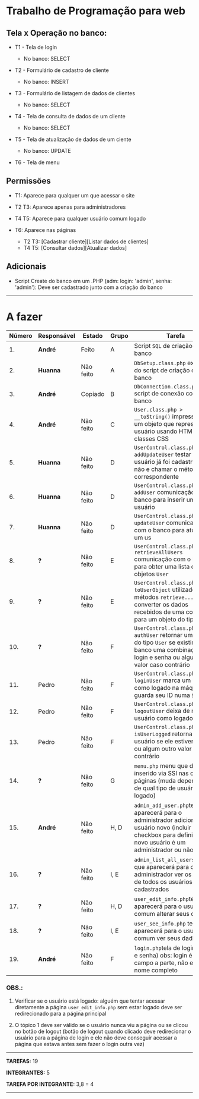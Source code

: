
# Trabalho de Programação para web
## Tela x Operação no banco:

* T1 - Tela de login
	* No banco:  SELECT

* T2 - Formulário de cadastro de cliente
	* No banco: INSERT

* T3 - Formulário de listagem de dados de clientes
	* No banco: SELECT

* T4 - Tela de consulta de dados de um cliente
	* No banco: SELECT

* T5 - Tela de atualização de dados de um ciente
	* No banco: UPDATE

* T6 - Tela de menu

## Permissões

* T1: Aparece para qualquer um que acessar o site

* T2 T3: Aparece apenas para administradores

* T4 T5: Aparece para qualquer usuário comum logado

* T6: Aparece nas páginas 
	* T2 T3: \[Cadastrar cliente\]\[Listar dados de clientes\]
	* T4 T5: \[Consultar dados\]\[Atualizar dados\]

## Adicionais

* Script Create do banco em um .PHP 
	(adm: login: 'admin', senha: 'admin'): Deve ser cadastrado junto com a criação do banco

--------------------------------------

# A fazer

|Número|Responsável|Estado|Grupo|Tarefa|
|-|-|-|-|-|
|1. | **André** | Feito |A| Script `SQL` de criação do banco |
|2. |**Huanna**|Não feito|A|`DbSetup.class.php` execução do script de criação do banco
|3. |**André**|Copiado|B|`DbConnection.class.php` script de conexão com o banco
|4. |**André**|Não feito|C|`User.class.php > __toString()` impressão de um objeto que representa um usuário usando HTML e classes CSS
|5. |**Huanna**|Não feito|D|`UserControl.class.php > addUpdateUser` testar se o usuário já foi cadastrado ou não e chamar o método correspondente
|6. |**Huanna**|Não feito|D|`UserControl.class.php  > addUser` comunicação com o banco para inserir um novo usuário
|7. |**Huanna**|Não feito|D|`UserControl.class.php  > updateUser` comunicação com o banco para atualizar um us
|8. |**?**|Não feito|E|`UserControl.class.php  > retrieveAllUsers` comunicação com o banco para obter uma lista de objetos `User`
|9. |**?**|Não feito|E|`UserControl.class.php  > toUserObject` utilizado pelos métodos `retrieve...`, converter os dados recebidos de uma consulta para um objeto do tipo `User`
|10. |**?**|Não feito|F|`UserControl.class.php  > authUser` retornar um objeto do tipo `User` se existir no banco uma combinação de login e senha ou algum outro valor caso contrário
|11. |Pedro|Não feito|F|`UserControl.class.php  > loginUser` marca um usuário como logado na máquina e guarda seu ID numa `SESSION`
|12. |Pedro|Não feito|F|`UserControl.class.php  > logoutUser` deixa de marcar o usuário como logado
|13. |Pedro|Não feito|F|`UserControl.class.php  > isUserLogged` retorna o id do usuário se ele estiver logado ou algum outro valor caso contrário
|14. |**?**|Não feito|G|`menu.php` menu que deve ser inserido via SSI nas outras páginas (muda dependendo de qual tipo de usuário está logado)
|15. |**André**|Não feito|H, D|`admin_add_user.php`tela que aparecerá para o administrador adicionar um usuário novo (incluir um checkbox para definir se o novo usuário é um administrador ou não)
|16. |**?**|Não feito|I, E|`admin_list_all_users.php`tela que aparecerá para o administrador ver os dados de todos os usuários cadastrados
|17. |**?**|Não feito|H, D|`user_edit_info.php`tela que aparecerá para o usuário comum alterar seus dados
|18. |**?**|Não feito|I, E|`user_see_info.php` tela que aparecerá para o usuário comum ver seus dados
|19. |**André**|Não feito|F|`login.php`tela de login (login e senha) obs: login é um campo a parte, não e-mail ou nome completo

### OBS.:

1. Verificar se o usuário está logado: alguém que tentar acessar diretamente a página `user_edit_info.php` sem estar logado deve ser redirecionado para a página principal

2. O tópico 1 deve ser válido se o usuário nunca viu a página ou se clicou no botão de logout (botão de logout quando clicado deve redirecionar o usuário para a página de login e ele não deve conseguir acessar a página que estava antes sem fazer o login outra vez)

----------------------------

**TAREFAS:** 19

**INTEGRANTES:** 5

**TAREFA POR INTEGRANTE:** 3,8 = 4


----------------------
